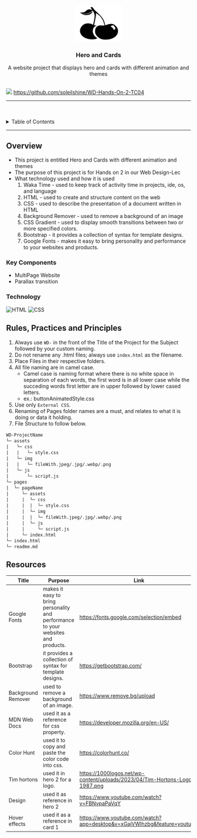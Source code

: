 <a name="readme-top">

<br/>

<br />
<div align="center">
  <a href="https://github.com/soleilshane/">
  <!-- TODO: If you want to add logo or banner you can add it here -->
    <img src="./assets/img/cherry-logo.png" alt="cherry" width="130" height="100">
  </a>
<!-- TODO: Change Title to the name of the title of your Project -->
  <h3 align="center">Hero and Cards</h3>
</div>
<!-- TODO: Make a short description -->
<div align="center">
  A website project that displays hero and cards with different animation and themes
</div>

<br />

<!-- TODO: Change the zyx-0314 into your github username  -->
<!-- TODO: Change the WD-Template-Project into the same name of your folder -->
![](https://visit-counter.vercel.app/counter.png?page=soleilshine/WD-Hands-On-2-TC04)
https://github.com/soleilshine/WD-Hands-On-2-TC04

---

<br />
<br />

<!-- TODO: If you want to add more layers for your readme -->
<details>
  <summary>Table of Contents</summary>
  <ol>
    <li>
      <a href="#overview">Overview</a>
      <ol>
        <li>
          <a href="#key-components">Key Components</a>
        </li>
        <li>
          <a href="#technology">Technology</a>
        </li>
      </ol>
    </li>
    <li>
      <a href="#rule,-practices-and-principles">Rules, Practices and Principles</a>
    </li>
    <li>
      <a href="#resources">Resources</a>
    </li>
  </ol>
</details>

---

## Overview

<!-- TODO: To be changed -->
<!-- The following are just sample -->
- This project is entitled Hero and Cards with different animation and themes
- The purpose of this project is for Hands on 2 in our Web Design-Lec
- What technology used and how it is used
   1. Waka Time - used to keep track of activity time in projects, ide, os, and language
  2. HTML - used to create and structure content on the web
  3. CSS - used to describe the presentation of a document written in HTML
  4. Background Remover - used to remove a background of an image
  5. CSS Gradient - used to display smooth transitions between two or more specified colors.
  6. Bootstrap - it provides a collection of syntax for template designs.
  7. Google Fonts - makes it easy to bring personality and performance to your websites and products.

### Key Components
<!-- TODO: List of Key Components -->
<!-- The following are just sample -->
- MultiPage Website
- Parallax transition

### Technology
<!-- TODO: List of Technology Used -->
![HTML](https://img.shields.io/badge/HTML-E34F26?style=for-the-badge&logo=html5&logoColor=white)
![CSS](https://img.shields.io/badge/CSS-1572B6?style=for-the-badge&logo=css3&logoColor=white)

## Rules, Practices and Principles
1. Always use `WD-` in the front of the Title of the Project for the Subject followed by your custom naming.
2. Do not rename any .html files; always use `index.html` as the filename.
3. Place Files in their respective folders.
4. All file naming are in camel case.
   - Camel case is naming format where there is no white space in separation of each words, the first word is in all lower case while the succeding words first letter are in upper followed by lower cased letters.
   - ex.: buttonAnimatedStyle.css
5. Use only `External CSS`.
6. Renaming of Pages folder names are a must, and relates to what it is doing or data it holding.
7. File Structure to follow below.

```
WD-ProjectName
└─ assets
|   └─ css
|   |   └─ style.css
|   └─ img
|   |   └─ fileWith.jpeg/.jpg/.webp/.png
|   └─ js
|       └─ script.js
└─ pages
|  └─ pageName
|     └─ assets
|     |  └─ css
|     |  |  └─ style.css
|     |  └─ img
|     |  |  └─ fileWith.jpeg/.jpg/.webp/.png
|     |  └─ js
|     |     └─ script.js
|     └─ index.html
└─ index.html
└─ readme.md
```

## Resources

<!-- TODO: Add References -->
| Title | Purpose | Link |
|-|-|-|
| Google Fonts | makes it easy to bring personality and performance to your websites and products. | https://fonts.google.com/selection/embed |
| Bootstrap | it provides a collection of syntax for template designs. | https://getbootstrap.com/ |
| Background Remover | used to remove a background of an image. | https://www.remove.bg/upload|
 | MDN Web Docs | used it as a reference for css property. | https://developer.mozilla.org/en-US/|
 | Color Hunt | used it to copy and paste the color code into css. | https://colorhunt.co/|
 | Tim hortons | used it in hero 2 for a logo. | https://1000logos.net/wp-content/uploads/2023/04/Tim-Hortons-Logo-1987.png|
| Design | used it as reference in hero 2 | https://www.youtube.com/watch?v=FBNvpaPaVqY |
 | Hover effects | used it as a reference in card 1 | https://www.youtube.com/watch?app=desktop&v=xGajVWIhzbg&feature=youtu.be|



